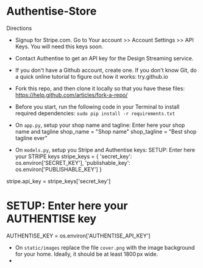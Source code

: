 # Authentise-Store


Directions

- Signup for Stripe.com. Go to Your account >> Account Settings >> API Keys. You will need this keys soon.

- Contact Authentise to get an API key for the Design Streaming service. 

- If you don't have a Github account, create one. If you don't know Git, do a quick online tutorial to figure out how it works: try.github.io

- Fork this repo, and then clone it locally so that you have these files: https://help.github.com/articles/fork-a-repo/

- Before you start, run the following code in your Terminal to install required dependencies:
```sudo pip install -r requirements.txt``` 

- On `app.py`, setup your shop name and tagline:
Enter here your shop name and tagline
shop_name = "Shop name"
shop_tagline = "Best shop tagline ever"

- On `models.py`, setup you Stripe and Authentise keys:
SETUP: Enter here your STRIPE keys
stripe_keys = {
    'secret_key': os.environ['SECRET_KEY'],
    'publishable_key': os.environ['PUBLISHABLE_KEY']
}

stripe.api_key = stripe_keys['secret_key']
# SETUP: Enter here your AUTHENTISE key
AUTHENTISE_KEY = os.environ['AUTHENTISE_API_KEY']

- On `static/images` replace the file `cover.png` with the image background for your home. Ideally, it should be at least 1800 px wide.
- 



